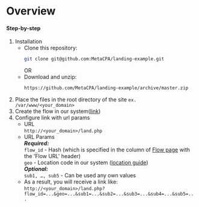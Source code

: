 # Overview

#### Step-by-step
1. Installation
    - Clone this repository:
        ```sh
        git clone git@github.com:MetaCPA/landing-example.git
        ```
        OR
    - Download and unzip:
        ```sh
        https://github.com/MetaCPA/landing-example/archive/master.zip
        ```
2. Place the files in the root directory of the site
        `ex. /var/www/<your_domain>`
3. Create the flow in our system(<a href="http://metacpa.ru/flow/create">link</a>)
4. Сonfigure link with url params
    - URL<br />
      `http://<your_domain>/land.php`
    - URL Params<br />
      ***Required:*** <br />
         `flow_id` - Hash (which is specified in the column of <a href="https://metacpa.ru/flow/index">Flow page</a> with the 'Flow URL' header)<br />
         `geo` - Location code in our system (<a href="https://metacpa.ru/city/helper">location guide</a>)<br />
      ***Optional:*** <br />
         `sub1, …, sub5` - Can be used any own values
    - As a result, you will receive a link like:<br />
    `http://<your_domain>/land.php?flow_id=...&geo=...&sub1=...&sub2=...&sub3=...&sub4=...&sub5=...`
